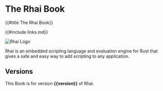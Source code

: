 The Rhai Book
=============

{{#title The Rhai Book}}

{{#include links.md}}

![Rhai Logo]({{rootUrl}}/images/logo/rhai-banner-transparent-colour.svg)

Rhai is an embedded scripting language and evaluation engine for Rust that gives a safe and easy way
to add scripting to any application.


Versions
--------

This Book is for version **{{version}}** of Rhai.
